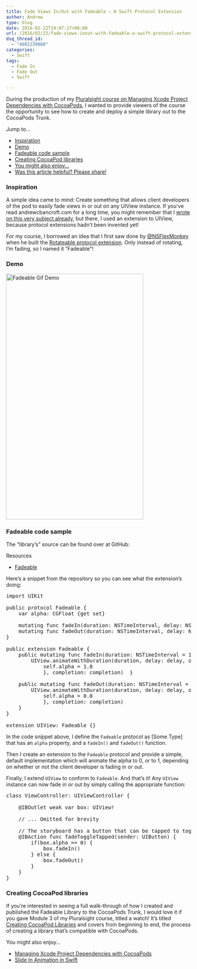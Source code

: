 ```yaml
---
title: Fade Views In/Out with Fadeable – A Swift Protocol Extension
author: Andrew
type: blog
date: 2016-02-22T19:07:27+00:00
url: /2016/02/22/fade-views-inout-with-fadeable-a-swift-protocol-extension/
dsq_thread_id:
  - "4602239888"
categories:
  - Swift
tags:
  - Fade In
  - Fade Out
  - Swift

---
```

During the production of my [Pluralsight course on Managing Xcode Project Dependencies with CocoaPods][1], I wanted to provide viewers of the course the opportunity to see how to create and deploy a simple library out to the CocoaPods Trunk.

<div class="resources">
  <div class="resources-header">
    Jump to&#8230;
  </div>
  
  <ul class="resources-content">
    <li>
      <a href="#inspiration">Inspiration</a>
    </li>
    <li>
      <a href="#demo">Demo</a>
    </li>
    <li>
      <a href="#sample">Fadeable code sample</a>
    </li>
    <li>
      <a href="#creating-cocoapod-libraries">Creating CocoaPod libraries</a>
    </li>
    <li>
      <a href="#related">You might also enjoy&#8230;</a>
    </li>
    <li>
      <a href="#share">Was this article helpful? Please share!</a>
    </li>
  </ul>
</div>

<a name="inspiration" class="jump-target"></a>

### Inspiration

A simple idea came to mind: Create something that allows client developers of the pod to easily fade views in or out on any UIView instance. If you&#8217;ve read andrewcbancroft.com for a long time, you might remember that I [wrote on this very subject already][2], but there, I used an extension to UIView, because protocol extensions hadn&#8217;t been invented yet!

For my course, I borrowed an idea that I first saw done by [@NSFlexMonkey][3] when he built the [Rotateable protocol extension][4]. Only instead of rotating, I&#8217;m fading, so I named it &#8220;Fadeable&#8221;!

<a name="demo" class="jump-target"></a>

### Demo

[<img src="https://www.andrewcbancroft.com/wp-content/uploads/2016/02/fadeable-gif.gif" alt="Fadeable Gif Demo" width="374" height="668" class="alignnone size-full wp-image-12654" />][5]

<a name="sample" class="jump-target"></a>

### Fadeable code sample

The &#8220;library&#8217;s&#8221; source can be found over at GitHub:

<div class="resources">
  <div class="resources-header">
    Resources
  </div>
  
  <ul class="resources-content">
    <li>
      <i class="fa fa-github fa-lg"></i> <a href="https://github.com/andrewcbancroft/Fadeable" title="Fadeable">Fadeable</a>
    </li>
  </ul>
</div>

Here&#8217;s a snippet from the repository so you can see what the extension&#8217;s doing:

<pre class="lang:swift decode:true " title="Fadeable.swift" >import UIKit

public protocol Fadeable {
    var alpha: CGFloat {get set}
    
    mutating func fadeIn(duration: NSTimeInterval, delay: NSTimeInterval, completion: (Bool) -&gt; Void)
    mutating func fadeOut(duration: NSTimeInterval, delay: NSTimeInterval, completion: (Bool) -&gt; Void)
}

public extension Fadeable {
    public mutating func fadeIn(duration: NSTimeInterval = 1.0, delay: NSTimeInterval = 0.0, completion: ((Bool) -&gt; Void) = {(finished: Bool) -&gt; Void in}) {
        UIView.animateWithDuration(duration, delay: delay, options: UIViewAnimationOptions.CurveEaseOut, animations: {
            self.alpha = 1.0
            }, completion: completion)  }
    
    public mutating func fadeOut(duration: NSTimeInterval = 1.0, delay: NSTimeInterval = 0.0, completion: (Bool) -&gt; Void = {(finished: Bool) -&gt; Void in}) {
        UIView.animateWithDuration(duration, delay: delay, options: UIViewAnimationOptions.CurveEaseOut, animations: {
            self.alpha = 0.0
            }, completion: completion)
    }
}

extension UIView: Fadeable {}</pre>

In the code snippet above, I define the `Fadeable` protocol as [Some Type] that has an `alpha` property, and a `fadeIn()` and `fadeOut()` function.

Then I create an extension to the `Fadeable` protocol and provide a simple, default implementation which will animate the alpha to 0, or to 1, depending on whether or not the client developer is fading in or out.

Finally, I extend `UIView` to conform to `Fadeable`. And that&#8217;s it! Any `UIView` instance can now fade in or out by simply calling the appropriate function:

<pre class="lang:swift decode:true " >class ViewController: UIViewController {
    
    @IBOutlet weak var box: UIView!
    
    // ... Omitted for brevity   

    // The storyboard has a button that can be tapped to toggle the fade action
    @IBAction func fadeToggleTapped(sender: UIButton) {
        if(box.alpha == 0) {
            box.fadeIn()
        } else {
            box.fadeOut()
        }
    }
}</pre>

<a name="creating-cocoapod-libraries" class="jump-target"></a>

### Creating CocoaPod libraries

If you&#8217;re interested in seeing a full walk-through of how I created and published the Fadeable Library to the CocoaPods Trunk, I would love it if you gave Module 3 of my Pluralsight course, titled a watch! It&#8217;s titled [Creating CocoaPod Libraries][1] and covers from beginning to end, the process of creating a library that&#8217;s compatible with CocoaPods.

<a name="related" class="jump-target"></a>

<div class="resources">
  <div class="resources-header">
    You might also enjoy&#8230;
  </div>
  
  <ul class="resources-content">
    <li>
      <i class="fa fa-angle-right"></i> <a href="https://www.andrewcbancroft.com/2016/02/03/managing-xcode-project-dependencies-with-cocoapods/" title="Managing Xcode Project Dependencies with CocoaPods">Managing Xcode Project Dependencies with CocoaPods</a>
    </li>
    <li>
      <i class="fa fa-angle-right"></i> <a href="https://www.andrewcbancroft.com/2014/09/24/slide-in-animation-in-swift/" title="Slide In Animation in Swift">Slide In Animation in Swift</a>
    </li>
  </ul>
</div>

<a name="share" class="jump-target"></a>

 [1]: https://www.pluralsight.com/courses/cocoapods-xcode-project-dependencies
 [2]: https://www.andrewcbancroft.com/2014/07/27/fade-in-out-animations-as-class-extensions-with-swift/
 [3]: https://twitter.com/FlexMonkey
 [4]: http://flexmonkey.blogspot.co.uk/2015/10/rotatable-swift-protocol-extension-to.html
 [5]: https://www.andrewcbancroft.com/wp-content/uploads/2016/02/fadeable-gif.gif